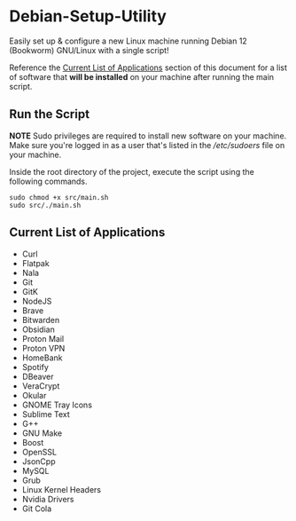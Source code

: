 # Debian-Setup-Utility

Easily set up & configure a new Linux machine running Debian 12 (Bookworm) GNU/Linux
with a single script!

Reference the [Current List of Applications](https://github.com/b-nagaj/Debian-Setup-Utility/tree/main?tab=readme-ov-file#current-list-of-applications) section of this document
for a list of software that **will be installed** on your machine after running
the main script.

## Run the Script

**NOTE** Sudo privileges are required to install new software on your machine. Make sure you're logged in as a user that's listed in the */etc/sudoers* file on your machine.

Inside the root directory of the project, execute the script using the following
commands.

```
sudo chmod +x src/main.sh
sudo src/./main.sh
```

## Current List of Applications

- Curl
- Flatpak
- Nala
- Git
- GitK
- NodeJS
- Brave
- Bitwarden
- Obsidian
- Proton Mail
- Proton VPN
- HomeBank
- Spotify
- DBeaver
- VeraCrypt
- Okular
- GNOME Tray Icons
- Sublime Text
- G++
- GNU Make
- Boost
- OpenSSL
- JsonCpp
- MySQL
- Grub
- Linux Kernel Headers
- Nvidia Drivers
- Git Cola
